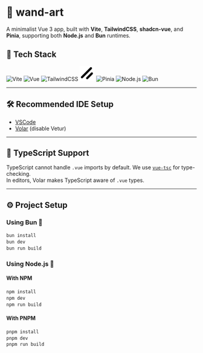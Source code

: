 # 🌟 wand-art  

A minimalist Vue 3 app, built with **Vite**, **TailwindCSS**, **shadcn-vue**, and **Pinia**, supporting both **Node.js** and **Bun** runtimes.  

## 🚀 Tech Stack  

<p align="left">
  <img src="https://vitejs.dev/logo.svg" alt="Vite" width="40" height="40"/> 
  <img src="https://vuejs.org/images/logo.png" alt="Vue" width="40" height="40"/> 
  <img src="https://raw.githubusercontent.com/tailwindlabs/tailwindcss/master/.github/logo-light.svg" alt="TailwindCSS" height="40"/>
  <img src="https://raw.githubusercontent.com/shadcn-ui/ui/main/apps/www/public/favicon.ico" alt="shadcn-vue" width="40" height="40"/>
  <img src="https://pinia.vuejs.org/logo.svg" alt="Pinia" width="40" height="40"/>
  <img src="https://nodejs.org/static/images/logo.svg" alt="Node.js" height="40"/>
  <img src="https://bun.sh/logo.svg" alt="Bun" width="40" height="40"/>
</p>  

---

## 🛠️ Recommended IDE Setup  

- [VSCode](https://code.visualstudio.com/)  
- [Volar](https://marketplace.visualstudio.com/items?itemName=Vue.volar) (disable Vetur)  

---

## 🧩 TypeScript Support  

TypeScript cannot handle `.vue` imports by default. We use [`vue-tsc`](https://github.com/vuejs/language-tools) for type-checking.  
In editors, Volar makes TypeScript aware of `.vue` types.  

---

## ⚙️ Project Setup  

### Using **Bun** 🥖

```sh
bun install
bun dev
bun run build
```

### Using **Node.js** 🌿

#### With NPM
```sh
npm install
npm dev
npm run build
```

#### With PNPM
```sh
pnpm install
pnpm dev
pnpm run build
```
